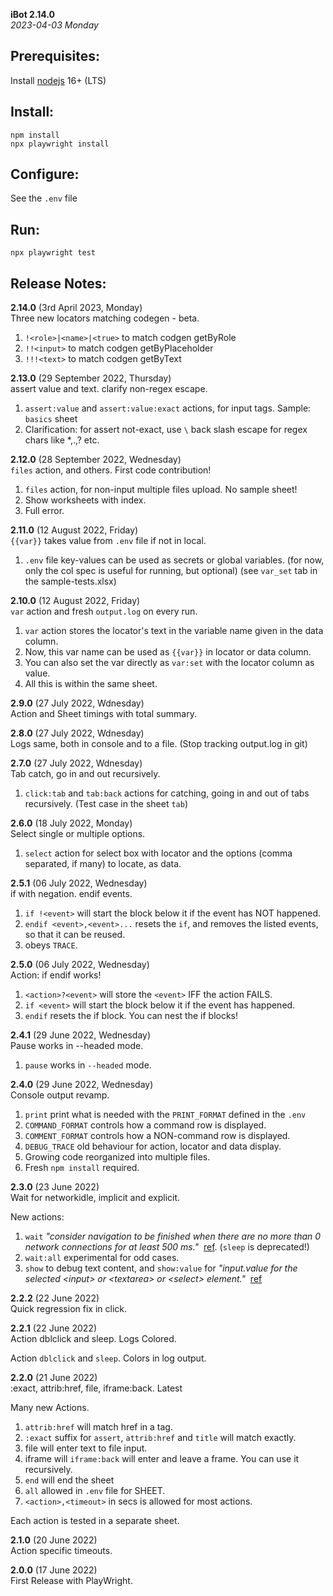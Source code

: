 **iBot 2.14.0**<br>
*2023-04-03 Monday*<br>

Prerequisites:
--------------
Install [nodejs](https://nodejs.org/en/download/) 16+ (LTS)


Install:
-------
```
npm install
npx playwright install
```

Configure:
----------
See the `.env` file

Run:
---
```
npx playwright test
```

Release Notes:
--------------

**2.14.0** (3rd April 2023, Monday)<br>
Three new locators matching codegen - beta. 

1. `!<role>|<name>|<true>` to match codgen getByRole
2. `!!<input>` to match codgen getByPlaceholder
3. `!!!<text>` to match codgen getByText


**2.13.0** (29 September 2022, Thursday)<br>
assert value and text. clarify non-regex escape. 

1. `assert:value` and `assert:value:exact` actions, for input tags. Sample: `basics` sheet
2. Clarification: for assert not-exact, use `\` back slash escape for regex chars like *,.,? etc.


**2.12.0** (28 September 2022, Wednesday)<br>
`files` action, and others. First code contribution!

1. `files` action, for non-input multiple files upload. No sample sheet!
2. Show worksheets with index.
3. Full error.


**2.11.0** (12 August 2022, Friday)<br>
`{{var}}` takes value from `.env` file if not in local.

1. `.env` file key-values can be used as secrets or global variables.
(for now, only the col spec is useful for running, but optional)
(see `var_set` tab in the sample-tests.xlsx)


**2.10.0** (12 August 2022, Friday)<br>
`var` action and fresh `output.log` on every run.

1. `var` action stores the locator's text in the variable name given in the data column.
2. Now, this var name can be used as `{{var}}` in locator or data column.
3. You can also set the var directly as `var:set` with the locator column as value.
4. All this is within the same sheet. 


**2.9.0** (27 July 2022, Wdnesday)<br>
Action and Sheet timings with total summary.


**2.8.0** (27 July 2022, Wdnesday)<br>
Logs same, both in console and to a file.
(Stop tracking output.log in git)


**2.7.0** (27 July 2022, Wdnesday)<br>
Tab catch, go in and out recursively.

1. `click:tab` and `tab:back` actions for catching, going in and out of tabs recursively.
(Test case in the sheet `tab`)


**2.6.0** (18 July 2022, Monday)<br>
Select single or multiple options.

1. `select` action for select box with locator and the options (comma separated, if many) to locate, as data.


**2.5.1** (06 July 2022, Wednesday)<br>
if with negation. endif events.

1. `if !<event>` will start the block below it if the event has NOT happened.
2. `endif <event>,<event>...` resets the `if`, and removes the listed events, so that it can be reused.
3. obeys `TRACE`.


**2.5.0** (06 July 2022, Wednesday)<br>
Action: if endif works!

1. `<action>?<event>` will store the `<event>` IFF the action FAILS.
2. `if <event>` will start the block below it if the event has happened.
3. `endif` resets the if block. You can nest the if blocks!


**2.4.1** (29 June 2022, Wednesday)<br>
Pause works in --headed mode.

1. `pause` works in `--headed` mode.


**2.4.0** (29 June 2022, Wednesday)<br>
Console output revamp.

1. `print` print what is needed with the `PRINT_FORMAT` defined in the `.env`
2. `COMMAND_FORMAT` controls how a command row is displayed.
3. `COMMENT_FORMAT` controls how a NON-command row is displayed.
5. `DEBUG_TRACE` old behaviour for action, locator and data display.
4. Growing code reorganized into multiple files.
5. Fresh `npm install` required.


**2.3.0** (23 June 2022)<br>
Wait for networkidle, implicit and explicit.

New actions:

1. `wait` *"consider navigation to be finished when there are no more than 0 network connections for at least 500 ms."* &nbsp;[ref](https://www.checklyhq.com/docs/browser-checks/timeouts/). (`sleep` is deprecated!)
2. `wait:all` experimental for odd cases. 
3. `show` to debug text content, and `show:value` for *"input.value for the selected \<input> or \<textarea> or \<select> element."* &nbsp;[ref](https://playwright.dev/docs/api/class-elementhandle#element-handle-input-value)


**2.2.2** (22 June 2022)<br>
Quick regression fix in click.


**2.2.1** (22 June 2022)<br>
Action dblclick and sleep. Logs Colored.

Action `dblclick` and `sleep`.
Colors in log output.


**2.2.0** (21 June 2022)<br>
:exact, attrib:href, file, iframe:back. Latest

Many new Actions.

1. `attrib:href` will match href in a tag.
2. `:exact` suffix for `assert`, `attrib:href` and `title` will match exactly.
3. file will enter text to file input.
4. iframe will `iframe:back` will enter and leave a frame. You can use it recursively.
5. `end` will end the sheet
6. `all` allowed in `.env` file for SHEET.
7. `<action>,<timeout>` in secs is allowed for most actions.

Each action is tested in a separate sheet.


**2.1.0** (20 June 2022)<br>
Action specific timeouts. 


**2.0.0** (17 June 2022)<br>
First Release with PlayWright. 
